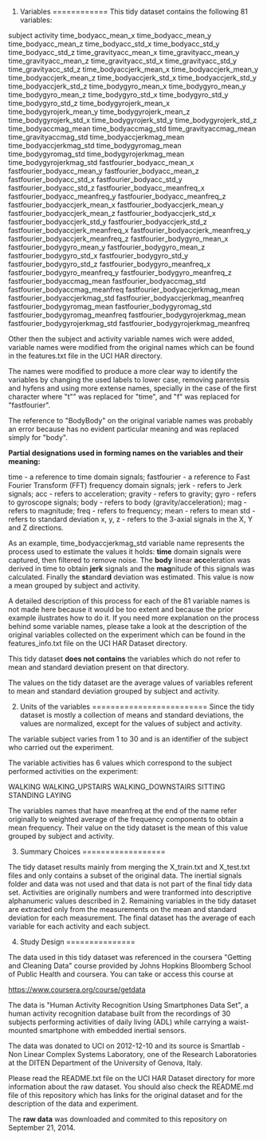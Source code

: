 1. Variables
============
This tidy dataset contains the following 81 variables:

subject
activity
time_bodyacc_mean_x
time_bodyacc_mean_y
time_bodyacc_mean_z
time_bodyacc_std_x
time_bodyacc_std_y
time_bodyacc_std_z
time_gravityacc_mean_x
time_gravityacc_mean_y
time_gravityacc_mean_z
time_gravityacc_std_x
time_gravityacc_std_y
time_gravityacc_std_z
time_bodyaccjerk_mean_x
time_bodyaccjerk_mean_y
time_bodyaccjerk_mean_z
time_bodyaccjerk_std_x
time_bodyaccjerk_std_y
time_bodyaccjerk_std_z
time_bodygyro_mean_x
time_bodygyro_mean_y
time_bodygyro_mean_z
time_bodygyro_std_x
time_bodygyro_std_y
time_bodygyro_std_z
time_bodygyrojerk_mean_x
time_bodygyrojerk_mean_y
time_bodygyrojerk_mean_z
time_bodygyrojerk_std_x
time_bodygyrojerk_std_y
time_bodygyrojerk_std_z
time_bodyaccmag_mean
time_bodyaccmag_std
time_gravityaccmag_mean
time_gravityaccmag_std
time_bodyaccjerkmag_mean
time_bodyaccjerkmag_std
time_bodygyromag_mean
time_bodygyromag_std
time_bodygyrojerkmag_mean
time_bodygyrojerkmag_std
fastfourier_bodyacc_mean_x
fastfourier_bodyacc_mean_y
fastfourier_bodyacc_mean_z
fastfourier_bodyacc_std_x
fastfourier_bodyacc_std_y
fastfourier_bodyacc_std_z
fastfourier_bodyacc_meanfreq_x
fastfourier_bodyacc_meanfreq_y
fastfourier_bodyacc_meanfreq_z
fastfourier_bodyaccjerk_mean_x
fastfourier_bodyaccjerk_mean_y
fastfourier_bodyaccjerk_mean_z
fastfourier_bodyaccjerk_std_x
fastfourier_bodyaccjerk_std_y
fastfourier_bodyaccjerk_std_z
fastfourier_bodyaccjerk_meanfreq_x
fastfourier_bodyaccjerk_meanfreq_y
fastfourier_bodyaccjerk_meanfreq_z
fastfourier_bodygyro_mean_x
fastfourier_bodygyro_mean_y
fastfourier_bodygyro_mean_z
fastfourier_bodygyro_std_x
fastfourier_bodygyro_std_y
fastfourier_bodygyro_std_z
fastfourier_bodygyro_meanfreq_x
fastfourier_bodygyro_meanfreq_y
fastfourier_bodygyro_meanfreq_z
fastfourier_bodyaccmag_mean
fastfourier_bodyaccmag_std
fastfourier_bodyaccmag_meanfreq
fastfourier_bodyaccjerkmag_mean
fastfourier_bodyaccjerkmag_std
fastfourier_bodyaccjerkmag_meanfreq
fastfourier_bodygyromag_mean
fastfourier_bodygyromag_std
fastfourier_bodygyromag_meanfreq
fastfourier_bodygyrojerkmag_mean
fastfourier_bodygyrojerkmag_std
fastfourier_bodygyrojerkmag_meanfreq

Other then the subject and activity variable names wich were added, variable names were modified from the original names which can be found in the features.txt file in the UCI HAR directory.

The names were modified to produce a more clear way to identify the variables by changing the used labels to lower case, removing parentesis and hyfens and using more extense names, specially in the case of the first character where "t"" was replaced for "time", and "f" was replaced for "fastfourier".

The reference to "BodyBody" on the original variable names was probably an error because has no evident particular meaning and was replaced simply for "body".

**Partial designations used in forming names on the variables and their meaning:**

time - a reference to time domain signals;
fastfourier - a reference to Fast Fourier Transform (FFT) frequency domain signals;
jerk - refers to Jerk signals;
acc - refers to acceleration;
gravity - refers to gravity;
gyro - refers to gyroscope signals;
body - refers to body (gravity/acceleration); 
mag - refers to magnitude;
freq - refers to frequency;
mean - refers to mean
std - refers to standard deviation
x, y, z - refers to the 3-axial signals in the X, Y and Z directions.

As an example, time_bodyaccjerkmag_std variable name represents the process used to estimate the values it holds:  **time** domain signals were captured, then filtered to remove noise. The **body** linear **acc**eleration was derived in time to obtain **jerk** signals and the **mag**nitude of this signals was calculated. Finally the **st**andar**d** deviation was estimated. This value is now a mean grouped by subject and activity. 

A detailed description of this process for each of the 81 variable names is not made here because it would be too extent and because the prior example ilustrates how to do it. If you need more explanation on the process behind some variable names, please take a look at the description of the original variables collected on the experiment which can be found in the features_info.txt file on the UCI HAR Dataset directory.

This tidy dataset **does not contains** the variables which do not refer to mean and standard deviation present on that directory.

The values on the tidy dataset are the average values of variables referent to mean and standard deviation grouped by subject and activity.

2. Units of the variables
=========================
Since the tidy dataset is mostly a collection of means and standard deviations, the values are normalized, except for the values of subject and activity.

The variable subject varies from 1 to 30 and is an identifier of the subject who carried out the experiment.

The variable activities has 6 values which correspond to the subject performed activities on the experiment:

WALKING
WALKING_UPSTAIRS
WALKING_DOWNSTAIRS
SITTING
STANDING
LAYING

The variables names that have meanfreq at the end of the name refer originally to weighted average of the frequency components to obtain a mean frequency. Their value on the tidy dataset is the mean of this value grouped by subject and activity. 

3. Summary Choices
==================

The tidy dataset results mainly from merging the X_train.txt and X_test.txt files and only contains a subset of the original data. The inertial signals folder and data was not used and that data is not part of the final tidy data set. Activities are originally numbers and were tranformed into descriptive alphanumeric values described in 2. Remaining variables in the tidy dataset are extracted only from the measurements on the mean and standard deviation for each measurement. The final dataset has the average of each variable for each activity and each subject.

4. Study Design
===============

The data used in this tidy dataset was referenced in the coursera "Getting and Cleaning Data" course provided by Johns Hopkins Bloomberg School of Public Health and coursera. You can take or access this course at

https://www.coursera.org/course/getdata

The data is "Human Activity Recognition Using Smartphones Data Set", a human activity recognition database built from the recordings of 30 subjects performing activities of daily living (ADL) while carrying a waist-mounted smartphone with embedded inertial sensors.

The data was donated to UCI on 2012-12-10 and its source is Smartlab - Non Linear Complex Systems Laboratory, one of the Research Laboratories at the DITEN Department of the University of Genova, Italy.

Please read the README.txt file on the UCI HAR Dataset directory for more information about the raw dataset. You should also check the README.md file of this repository which has links for the original dataset and for the description of the data and experiment.

The **raw data** was downloaded and commited to this repository on September 21, 2014.
